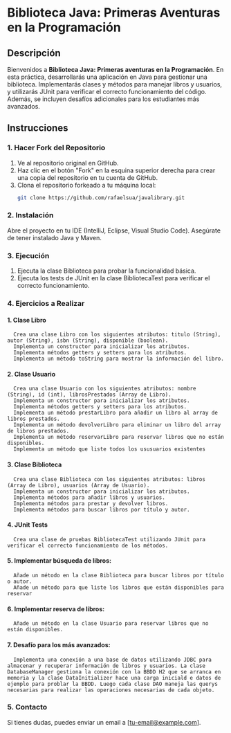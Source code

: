 # Biblioteca Java: Primeras Aventuras en la Programación

## Descripción

Bienvenidos a **Biblioteca Java: Primeras aventuras en la Programación**. 
En esta práctica, desarrollarás una aplicación en Java para gestionar una biblioteca. Implementarás clases y métodos para manejar libros y usuarios, y utilizarás JUnit para verificar el correcto funcionamiento del código. Además, se incluyen desafíos adicionales para los estudiantes más avanzados.

## Instrucciones

### 1. Hacer Fork del Repositorio

1. Ve al repositorio original en GitHub.
2. Haz clic en el botón "Fork" en la esquina superior derecha para crear una copia del repositorio en tu cuenta de GitHub.
3. Clona el repositorio forkeado a tu máquina local:
   ```bash
   git clone https://github.com/rafaelsua/javalibrary.git
   ```
### 2. Instalación
   Abre el proyecto en tu IDE (IntelliJ, Eclipse, Visual Studio Code).
   Asegúrate de tener instalado Java y Maven.

### 3. Ejecución

1.  Ejecuta la clase Biblioteca para probar la funcionalidad básica.
2.  Ejecuta los tests de JUnit en la clase BibliotecaTest para verificar el correcto funcionamiento.

### 4.  Ejercicios a Realizar

#### 1. Clase Libro
      Crea una clase Libro con los siguientes atributos: titulo (String), autor (String), isbn (String), disponible (boolean).
      Implementa un constructor para inicializar los atributos.
      Implementa métodos getters y setters para los atributos.
      Implementa un método toString para mostrar la información del libro.

#### 2. Clase Usuario
      Crea una clase Usuario con los siguientes atributos: nombre (String), id (int), librosPrestados (Array de Libro).
      Implementa un constructor para inicializar los atributos.
      Implementa métodos getters y setters para los atributos.
      Implementa un método prestarLibro para añadir un libro al array de libros prestados.
      Implementa un método devolverLibro para eliminar un libro del array de libros prestados.
      Implementa un método reservarLibro para reservar libros que no están disponibles.
      Implementa un método que liste todos los ususuarios existentes

#### 3. Clase Biblioteca
      Crea una clase Biblioteca con los siguientes atributos: libros (Array de Libro), usuarios (Array de Usuario).
      Implementa un constructor para inicializar los atributos.
      Implementa métodos para añadir libros y usuarios.
      Implementa métodos para prestar y devolver libros.
      Implementa métodos para buscar libros por título y autor.

#### 4. JUnit Tests
      Crea una clase de pruebas BibliotecaTest utilizando JUnit para verificar el correcto funcionamiento de los métodos.

#### 5. Implementar búsqueda de libros:

      Añade un método en la clase Biblioteca para buscar libros por título o autor.
      Añade un método para que liste los libros que están disponibles para reservar

#### 6. Implementar reserva de libros:

      Añade un método en la clase Usuario para reservar libros que no están disponibles.

#### 7. Desafío para los más avanzados:
      
      Implementa una conexión a una base de datos utilizando JDBC para almacenar y recuperar información de libros y usuarios. La clase DatabaseManager gestiona la conexión con la BBDD H2 que se arranca en memoria y la clase DataInitializer hace una carga iniciald e datos de ejemplo para problar la BBDD. Luego cada clase DAO maneja las querys necesarias para realizar las operaciones necesarias de cada objeto.

### 5. Contacto
Si tienes dudas, puedes enviar un email a [tu-email@example.com].


